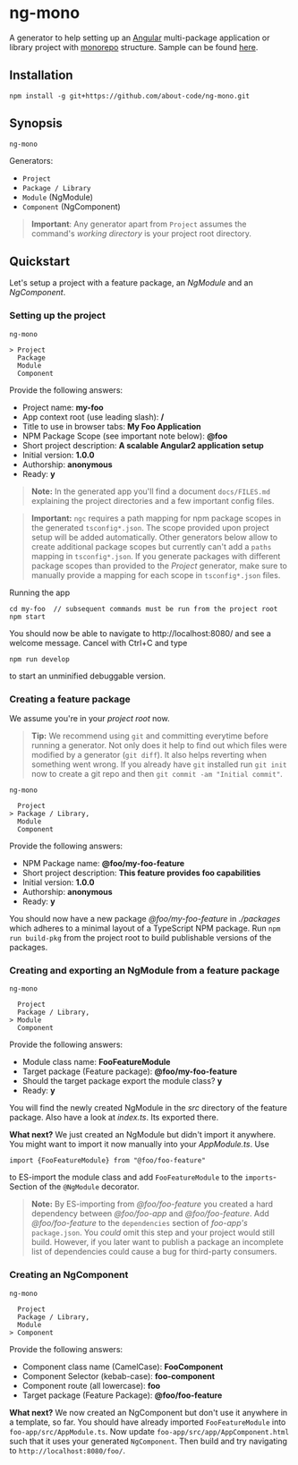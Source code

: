 # ng-mono

A generator to help setting up an [Angular](https://angular.io) multi-package
application or library project with [monorepo](https://github.com/lerna/lerna)
structure. Sample can be found [here](https://github.com/about-code/ng-mono-sample).

## Installation

```
npm install -g git+https://github.com/about-code/ng-mono.git
```

## Synopsis
```
ng-mono
```

Generators:

- `Project`
- `Package / Library`
- `Module` (NgModule)
- `Component` (NgComponent)

> **Important**: Any generator apart from `Project` assumes the command's *working directory* is your project root directory.

## Quickstart

Let's setup a project with a feature package, an *NgModule* and an *NgComponent*.

### Setting up the project

```
ng-mono

> Project
  Package
  Module
  Component
```

Provide the following answers:
- Project name: **my-foo**
- App context root (use leading slash): **/**
- Title to use in browser tabs: **My Foo Application**
- NPM Package Scope (see important note below): **@foo**
- Short project description: **A scalable Angular2 application setup**
- Initial version: **1.0.0**
- Authorship: **anonymous**
- Ready: **y**

> **Note:** In the generated app you'll find a document `docs/FILES.md` explaining
the project directories and a few important config files.

> **Important:** `ngc` requires a path mapping for npm package scopes in the
> generated `tsconfig*.json`. The scope provided upon project setup will be
> added automatically. Other generators below allow to create additional package
> scopes but currently can't add a `paths` mapping in `tsconfig*.json`. If
> you generate packages with different package scopes than provided to the *Project*
> generator, make sure to manually provide a mapping for each scope in
> `tsconfig*.json` files.

Running the app
```
cd my-foo  // subsequent commands must be run from the project root
npm start
```
You should now be able to navigate to http://localhost:8080/ and see a welcome
message. Cancel with Ctrl+C and type
```
npm run develop
```
to start an unminified debuggable version.

### Creating a feature package

We assume you're in your *project root* now.

> **Tip:** We recommend using `git` and committing everytime before running a generator.
> Not only does it help to find out which files were modified by a generator (`git diff`).
> It also helps reverting when something went wrong. If you already have `git` installed
> run `git init` now to create a git repo and then `git commit -am "Initial commit"`.

```
ng-mono

  Project
> Package / Library,
  Module
  Component
```
Provide the following answers:
- NPM Package name: **@foo/my-foo-feature**
- Short project description: **This feature provides foo capabilities**
- Initial version: **1.0.0**
- Authorship: **anonymous**
- Ready: **y**

You should now have a new package *@foo/my-foo-feature* in *./packages* which
adheres to a minimal layout of a TypeScript NPM package. Run `npm run build-pkg`
from the project root to build publishable versions of the packages.

### Creating and exporting an NgModule from a feature package
```
ng-mono

  Project
  Package / Library,
> Module
  Component
```
Provide the following answers:
- Module class name: **FooFeatureModule**
- Target package (Feature package): **@foo/my-foo-feature**
- Should the target package export the module class? **y**
- Ready: **y**

You will find the newly created NgModule in the *src* directory of the feature
package. Also have a look at *index.ts*. Its exported there.

**What next?**
We just created an NgModule but didn't import it anywhere. You might want to import
it now manually into your *AppModule.ts*. Use
```
import {FooFeatureModule} from "@foo/foo-feature"
```
to ES-import the module class and add `FooFeatureModule` to the `imports`-Section
of the `@NgModule` decorator.

> **Note:** By ES-importing from *@foo/foo-feature* you created a hard dependency
> between *@foo/foo-app* and *@foo/foo-feature*. Add *@foo/foo-feature* to the
> `dependencies` section of *foo-app's* `package.json`. You *could* omit this
> step and your project would still build. However, if you later want to publish
> a package an incomplete list of dependencies could cause a bug for third-party
> consumers.

### Creating an NgComponent
```
ng-mono

  Project
  Package / Library,
  Module
> Component
```
Provide the following answers:
- Component class name (CamelCase): **FooComponent**
- Component Selector (kebab-case): **foo-component**
- Component route (all lowercase): **foo**
- Target package (Feature Package): **@foo/foo-feature**

**What next?**
We now created an NgComponent but don't use it anywhere in a template, so far.
You should have already imported `FooFeatureModule` into `foo-app/src/AppModule.ts`.
Now update `foo-app/src/app/AppComponent.html` such that it uses your generated
`NgComponent`. Then build and try navigating to `http://localhost:8080/foo/`.
